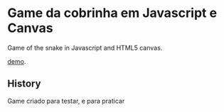 # Game da cobrinha em Javascript e Canvas

Game of the snake in Javascript and HTML5 canvas.

[demo](mateuswebprado.github.io/GameJs).

## History


Game criado para testar, e para praticar